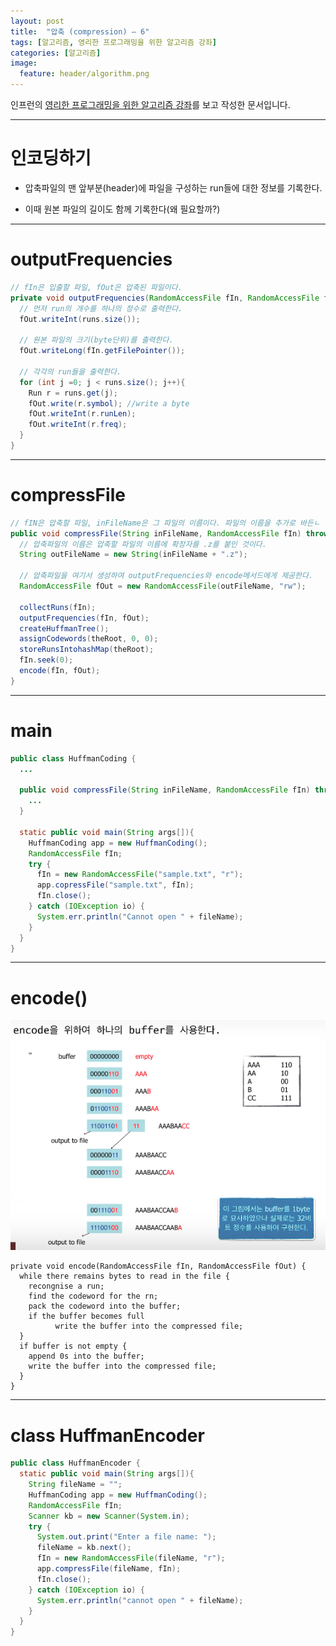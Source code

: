 ```yaml
---
layout: post
title:  "압축 (compression) – 6"
tags: [알고리즘, 영리한 프로그래밍을 위한 알고리즘 강좌]
categories: [알고리즘]
image:
  feature: header/algorithm.png
---
```


인프런의 [영리한 프로그래밍을 위한 알고리즘 강좌](https://www.inflearn.com/course/%EC%95%8C%EA%B3%A0%EB%A6%AC%EC%A6%98-%EA%B0%95%EC%A2%8C/)를 보고 작성한 문서입니다.

---

인코딩하기
========

- 압축파일의 맨 앞부분(header)에 파일을 구성하는 run들에 대한 정보를 기록한다.  

- 이때 원본 파일의 길이도 함께 기록한다(왜 필요할까?)  

---

outputFrequencies  
==================

```java
// fIn은 입출할 파일, fOut은 압축된 파일이다.
private void outputFrequencies(RandomAccessFile fIn, RandomAccessFile fOut) throws IOException {
  // 먼저 run의 개수를 하나의 정수로 출력한다.
  fOut.writeInt(runs.size());

  // 원본 파일의 크기(byte단위)를 출력한다.
  fOut.writeLong(fIn.getFilePointer());

  // 각각의 run들을 출력한다.
  for (int j =0; j < runs.size(); j++){
    Run r = runs.get(j);
    fOut.write(r.symbol); //write a byte
    fOut.writeInt(r.runLen);
    fOut.writeInt(r.freq);
  }
}
```

---

compressFile  
=============

```java
// fIN은 압축할 파일, inFileName은 그 파일의 이름이다. 파일의 이름을 추가로 바든ㄴ 이유는 압축된 파일의 이름을 정하기 위해서이다.
public void compressFile(String inFileName, RandomAccessFile fIn) throws IOException {
  // 압축파일의 이름은 압축할 파일의 이름에 확장자를 .z를 붙인 것이다.
  String outFileName = new String(inFileName + ".z");

  // 압축파일을 여기서 생성하여 outputFrequencies와 encode메서드에게 제공한다.
  RandomAccessFile fOut = new RandomAccessFile(outFileName, "rw");

  collectRuns(fIn);
  outputFrequencies(fIn, fOut);
  createHuffmanTree();
  assignCodewords(theRoot, 0, 0);
  storeRunsIntohashMap(theRoot);
  fIn.seek(0);
  encode(fIn, fOut);
}
```

---

main  
=====

```java
public class HuffmanCoding {
  ...

  public void compressFile(String inFileName, RandomAccessFile fIn) throws IOException {
    ...
  }

  static public void main(String args[]){
    HuffmanCoding app = new HuffmanCoding();
    RandomAccessFile fIn;
    try {
      fIn = new RandomAccessFile("sample.txt", "r");
      app.copressFile("sample.txt", fIn);
      fIn.close();
    } catch (IOException io) {
      System.err.println("Cannot open " + fileName);
    }
  }
}
```

---

encode()  
=========

![huffman_encode1](/images/algorithm/huffman_encode1.png)  

```
private void encode(RandomAccessFile fIn, RandomAccessFile fOut) {
  while there remains bytes to read in the file {
    recongnise a run;
    find the codeword for the rn;
    pack the codeword into the buffer;
    if the buffer becomes full
          write the buffer into the compressed file;
  }
  if buffer is not empty {
    append 0s into the buffer;
    write the buffer into the compressed file;
  }
}
```

---

class HuffmanEncoder  
=====================

```java
public class HuffmanEncoder {
  static public void main(String args[]){
    String fileName = "";
    HuffmanCoding app = new HuffmanCoding();
    RandomAccessFile fIn;
    Scanner kb = new Scanner(System.in);
    try {
      System.out.print("Enter a file name: ");
      fileName = kb.next();
      fIn = new RandomAccessFile(fileName, "r");
      app.compressFile(fileName, fIn);
      fIn.close();
    } catch (IOException io) {
      System.err.println("cannot open " + fileName);
    }
  }
}
```
